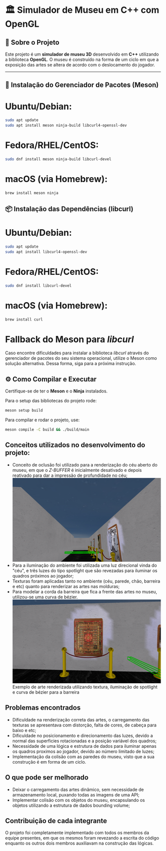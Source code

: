 # 🏛️ Simulador de Museu em C++ com OpenGL

## 📖 Sobre o Projeto

Este projeto é um **simulador de museu 3D** desenvolvido em **C++** utilizando a biblioteca **OpenGL**. O museu é construído na forma de um ciclo em que a exposição das artes se altera de acordo com o deslocamento do jogador.

---

## 🔧 Instalação do Gerenciador de Pacotes (Meson)

# Ubuntu/Debian:

```bash
sudo apt update
sudo apt install meson ninja-build libcurl4-openssl-dev
```

# Fedora/RHEL/CentOS:

```bash
sudo dnf install meson ninja-build libcurl-devel
```

# macOS (via Homebrew):

```bash
brew install meson ninja
```

## 📦 Instalação das Dependências (libcurl)

# Ubuntu/Debian:

```bash
sudo apt update
sudo apt install libcurl4-openssl-dev
```

# Fedora/RHEL/CentOS:

```bash
sudo dnf install libcurl-devel
```

# macOS (via Homebrew):

```bash
brew install curl
```

# Fallback do Meson para _libcurl_

Caso encontre dificuldades para instalar a biblioteca _libcurl_ através do gerenciador de pacotes do seu sistema operacional, utilize o Meson como solução alternativa. Dessa forma, siga para a próxima instrução.

## ⚙️ Como Compilar e Executar

Certifique-se de ter o **Meson** e o **Ninja** instalados.

Para o setup das bibliotecas do projeto rode:

```bash
meson setup build
```

Para compilar e rodar o projeto, use:

```bash
meson compile -C build && ./build/main
```

## Conceitos utilizados no desenvolvimento do projeto:

- Conceito de oclusão foi utilizado para a renderização do céu aberto do museu, em que o _Z-BUFFER_ é inicialmente desativado e depois reativado para dar a impressão de profundidade no céu;
  ![Céu aberto do museu](./sky.png)
- Para a iluminação do ambiente foi utilizada uma luz direcional vinda do "céu", e três luzes do tipo spotlight que são revezadas para iluminar os quadros próximos ao jogador;
- Texturas foram aplicadas tanto no ambiente (céu, parede, chão, barreira e etc) quanto para renderizar as artes nas molduras;
- Para modelar a corda da barreira que fica a frente das artes no museu, utilizou-se uma curva de bézier.
  ![Quadro](./bezier_spotlight_texture.png) Exemplo de arte renderizada utilizando textura, iluminação de spotlight e curva de bézier para a barreira

## Problemas encontrados

- Dificuldade na renderização correta das artes, o carregamento das texturas se apresentava com distorção, falta de cores, de cabeça para baixo e etc;
- Dificuldade no posicionamento e direcionamento das luzes, devido a normal das superficies rotacionadas e a posição variável dos quadros;
- Necessidade de uma lógica e estrutura de dados para iluminar apenas os quadros proximos ao jogador, devido ao número limitado de luzes;
- Implementação da colisão com as paredes do museu, visto que a sua construção é em forma de um ciclo.

## O que pode ser melhorado

- Deixar o carregamento das artes dinâmico, sem necessidade de armazenamento local, puxando todas as imagens de uma API;
- Implementar colisão com os objetos do museu, encapsulando os objetos utilizando a estrutura de dados bounding volume;

## Contribuição de cada integrante

O projeto foi completamente implementado com todos os membros da equipe presentes, em que os mesmos foram revezando a escrita do código enquanto os outros dois membros auxiliavam na construção das lógicas.
